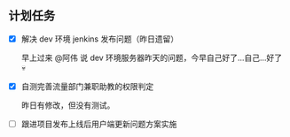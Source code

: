 ## 计划任务

- [x] 解决 dev 环境 jenkins 发布问题（昨日遗留）

  早上过来 @阿伟 说 dev 环境服务器昨天的问题，今早自己好了...自己...好了 💀

- [x] 自测完善流量部门兼职助教的权限判定

  昨日有修改，但没有测试。

- [ ] 跟进项目发布上线后用户端更新问题方案实施
